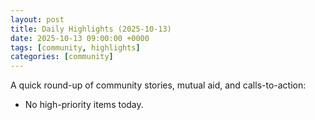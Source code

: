 ```yaml
---
layout: post
title: Daily Highlights (2025-10-13)
date: 2025-10-13 09:00:00 +0000
tags: [community, highlights]
categories: [community]
---
```


A quick round-up of community stories, mutual aid, and calls-to-action:

- No high-priority items today.
